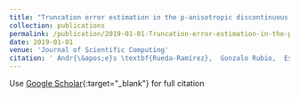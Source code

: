 ```yaml
---
title: "Truncation error estimation in the p-anisotropic discontinuous Galerkin spectral element method"
collection: publications
permalink: /publication/2019-01-01-Truncation-error-estimation-in-the-p-anisotropic-discontinuous-Galerkin-spectral-element-method
date: 2019-01-01
venue: 'Journal of Scientific Computing'
citation: ' Andr{\&apos;e}s \textbf{Rueda-Ramírez},  Gonzalo Rubio,  Esteban Ferrer,  Eusebio Valero, &quot;Truncation error estimation in the p-anisotropic discontinuous Galerkin spectral element method.&quot; Journal of Scientific Computing, 2019.'
---
```

Use [Google Scholar](https://scholar.google.com/scholar?q=Truncation+error+estimation+in+the+p+anisotropic+discontinuous+Galerkin+spectral+element+method){:target="_blank"} for full citation
